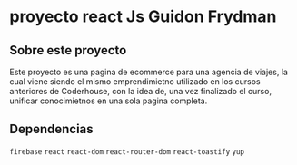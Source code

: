 # proyecto react Js Guidon Frydman #
## Sobre este proyecto
Este proyecto es una pagina de ecommerce para una agencia de viajes, la cual viene siendo el mismo emprendimietno utilizado en los cursos anteriores de Coderhouse, con la idea de, una vez finalizado el curso, unificar conocimietnos en una sola pagina completa.

## Dependencias
`firebase` `react` `react-dom` `react-router-dom` `react-toastify` `yup`


